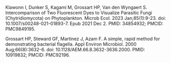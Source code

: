 
Klawonn I, Dunker S, Kagami M, Grossart HP, Van den Wyngaert S. Intercomparison of Two Fluorescent Dyes to Visualize Parasitic Fungi (Chytridiomycota) on Phytoplankton. Microb Ecol. 2023 Jan;85(1):9-23. doi: 10.1007/s00248-021-01893-7. Epub 2021 Dec 2. PMID: 34854932; PMCID: PMC9849195.

Grossart HP, Steward GF, Martinez J, Azam F. A simple, rapid method for demonstrating bacterial flagella. Appl Environ Microbiol. 2000 Aug;66(8):3632-6. doi: 10.1128/AEM.66.8.3632-3636.2000. PMID: 10919832; PMCID: PMC92196.

